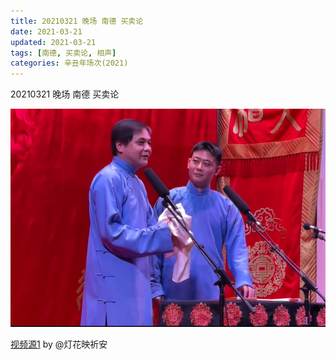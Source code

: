```yaml
---
title: 20210321 晚场 南德 买卖论
date: 2021-03-21
updated: 2021-03-21
tags: [南德, 买卖论, 相声] 
categories: 辛丑年场次(2021)
---
```

20210321 晚场 南德 买卖论

![](https://raw.githubusercontent.com/rhenginium/image/main/20210405011133.png)

[视频源1](https://m.weibo.cn/1950216183/4617308120818903)  by @灯花映祈安